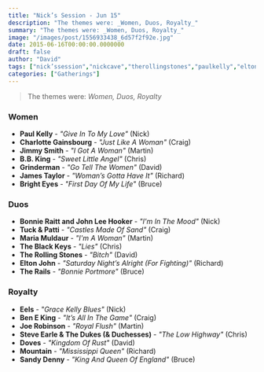 ```yaml
---
title: "Nick’s Session - Jun 15"
description: "The themes were: _Women, Duos, Royalty_"
summary: "The themes were: _Women, Duos, Royalty_"
image: "/images/post/1556933438_6d57f2f92e.jpg"
date: 2015-06-16T00:00:00.0000000
draft: false
author: "David"
tags: ["nick’ssession","nickcave","therollingstones","paulkelly","eltonjohn","jamestaylor","steveearle","brighteyes","conoroberst","bonnieraitt","doves","therails","eels","theblackkeys","bbking","mountain","sandydenny","mariamuldaur","beneking","jimmysmith","grinderman","joerobinson","tuckandpatti","johnleehooker","charlottegainsbourg"]
categories: ["Gatherings"]
---
```

> The themes were: _Women, Duos, Royalty_
### Women
- **Paul Kelly** - _"Give In To My Love"_ (Nick)
- **Charlotte Gainsbourg** - _"Just Like A Woman"_ (Craig)
- **Jimmy Smith** - _"I Got A Woman"_ (Martin)
- **B.B. King** - _"Sweet Little Angel"_ (Chris)
- **Grinderman** - _"Go Tell The Women"_ (David)
- **James Taylor** - _"Woman’s Gotta Have It"_ (Richard)
- **Bright Eyes** - _"First Day Of My Life"_ (Bruce)
### Duos
- **Bonnie Raitt and John Lee Hooker** - _"I'm In The Mood"_ (Nick)
- **Tuck & Patti** - _"Castles Made Of Sand"_ (Craig)
- **Maria Muldaur** - _"I'm A Woman"_ (Martin)
- **The Black Keys** - _"Lies"_ (Chris)
- **The Rolling Stones** - _"Bitch"_ (David)
- **Elton John** - _"Saturday Night’s Alright (For Fighting)"_ (Richard)
- **The Rails** - _"Bonnie Portmore"_ (Bruce)
### Royalty
- **Eels** - _"Grace Kelly Blues"_ (Nick)
- **Ben E King** - _"It’s All In The Game"_ (Craig)
- **Joe Robinson** - _"Royal Flush"_ (Martin)
- **Steve Earle & The Dukes (& Duchesses)** - _"The Low Highway"_ (Chris)
- **Doves** - _"Kingdom Of Rust"_ (David)
- **Mountain** - _"Mississippi Queen"_ (Richard)
- **Sandy Denny** - _"King And Queen Of England"_ (Bruce)
